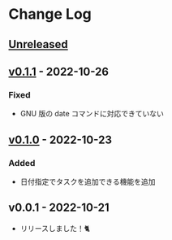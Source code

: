 # Change Log

## [Unreleased]

## [v0.1.1] - 2022-10-26

### Fixed

- GNU 版の date コマンドに対応できていない

## [v0.1.0] - 2022-10-23

### Added

- 日付指定でタスクを追加できる機能を追加

## v0.0.1 - 2022-10-21

- リリースしました！🐈

[unreleased]: https://github.com/arrow2nd/nekome/compare/v0.1.1...HEAD
[v0.1.1]: https://github.com/arrow2nd/nekome/compare/v0.1.0...v0.1.1
[v0.1.0]: https://github.com/arrow2nd/nekome/compare/v0.0.1...v0.1.0
